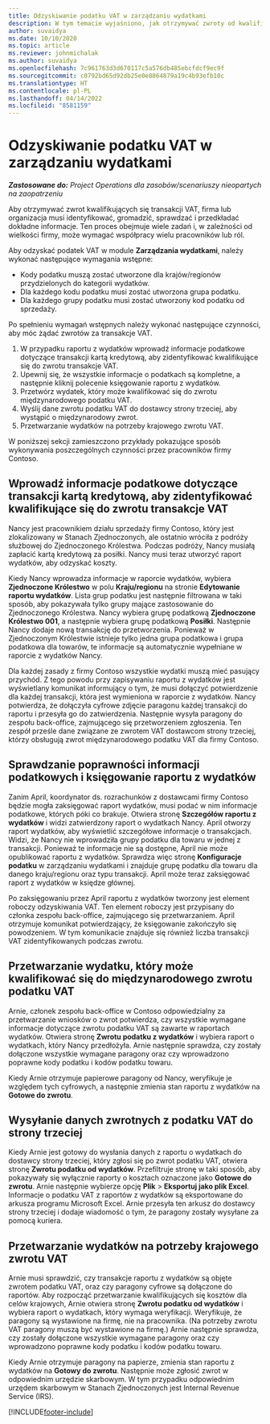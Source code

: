 ```yaml
---
title: Odzyskiwanie podatku VAT w zarządzaniu wydatkami
description: W tym temacie wyjaśniono, jak otrzymywać zwroty od kwalifikujących się transakcji podatkowych (VAT).
author: suvaidya
ms.date: 10/10/2020
ms.topic: article
ms.reviewer: johnmichalak
ms.author: suvaidya
ms.openlocfilehash: 7c961763d3d670117c5a576db485ebcfdcf9ec9f
ms.sourcegitcommit: c0792bd65d92db25e0e8864879a19c4b93efb10c
ms.translationtype: HT
ms.contentlocale: pl-PL
ms.lasthandoff: 04/14/2022
ms.locfileid: "8581159"
---
```

# <a name="vat-recovery-in-expense-management"></a>Odzyskiwanie podatku VAT w zarządzaniu wydatkami

_**Zastosowane do:** Project Operations dla zasobów/scenariuszy nieopartych na zaopatrzeniu_

Aby otrzymywać zwrot kwalifikujących się transakcji VAT, firma lub organizacja musi identyfikować, gromadzić, sprawdzać i przedkładać dokładne informacje. Ten proces obejmuje wiele zadań i, w zależności od wielkości firmy, może wymagać współpracy wielu pracowników lub ról.

Aby odzyskać podatek VAT w module **Zarządzania wydatkami**, należy wykonać następujące wymagania wstępne:

- Kody podatku muszą zostać utworzone dla krajów/regionów przydzielonych do kategorii wydatków.
- Dla każdego kodu podatku musi zostać utworzona grupa podatku.
- Dla każdego grupy podatku musi zostać utworzony kod podatku od sprzedaży.

Po spełnieniu wymagań wstępnych należy wykonać następujące czynności, aby móc żądać zwrotów za transakcje VAT.

1. W przypadku raportu z wydatków wprowadź informacje podatkowe dotyczące transakcji kartą kredytową, aby zidentyfikować kwalifikujące się do zwrotu transakcje VAT.
2. Upewnij się, że wszystkie informacje o podatkach są kompletne, a następnie kliknij polecenie księgowanie raportu z wydatków.
3. Przetwórz wydatek, który może kwalifikować się do zwrotu międzynarodowego podatku VAT.
4. Wyślij dane zwrotu podatku VAT do dostawcy strony trzeciej, aby wystąpić o międzynarodowy zwrot.
5. Przetwarzanie wydatków na potrzeby krajowego zwrotu VAT.

W poniższej sekcji zamieszczono przykłady pokazujące sposób wykonywania poszczególnych czynności przez pracowników firmy Contoso.

## <a name="enter-tax-information-about-credit-card-transactions-to-identify-eligible-vat-refunds"></a>Wprowadź informacje podatkowe dotyczące transakcji kartą kredytową, aby zidentyfikować kwalifikujące się do zwrotu transakcje VAT

Nancy jest pracownikiem działu sprzedaży firmy Contoso, który jest zlokalizowany w Stanach Zjednoczonych, ale ostatnio wróciła z podróży służbowej do Zjednoczonego Królestwa. Podczas podróży, Nancy musiałą zapłacić kartą kredytową za posiłki. Nancy musi teraz utworzyć raport wydatków, aby odzyskać koszty.

Kiedy Nancy wprowadza informacje w raporcie wydatków, wybiera **Zjednoczone Królestwo** w polu **Kraju/regionu** na stronie **Edytowanie raportu wydatków**. Lista grup podatku jest następnie filtrowana w taki sposób, aby pokazywała tylko grupy mające zastosowanie do Zjednoczonego Królestwa. Nancy wybiera grupę podatkową **Zjednoczone Królestwo 001**, a następnie wybiera grupę podatkową **Posiłki**. Następnie Nancy dodaje nową transakcję do przetworzenia. Ponieważ w Zjednoczonym Królestwie istnieje tylko jedna grupa podatkowa i grupa podatkowa dla towarów, te informacje są automatycznie wypełniane w raporcie z wydatków Nancy.

Dla każdej zasady z firmy Contoso wszystkie wydatki muszą mieć pasujący przychód. Z tego powodu przy zapisywaniu raportu z wydatków jest wyświetlany komunikat informujący o tym, że musi dołączyć potwierdzenie dla każdej transakcji, która jest wymieniona w raporcie z wydatków. Nancy potwierdza, że dołączyła cyfrowe zdjęcie paragonu każdej transakcji do raportu i przesyła go do zatwierdzenia. Następnie wysyła paragony do zespołu back-office, zajmującego się przetworzeniem zgłoszenia. Ten zespół prześle dane związane ze zwrotem VAT dostawcom strony trzeciej, którzy obsługują zwrot międzynarodowego podatku VAT dla firmy Contoso.

## <a name="verify-tax-information-and-post-an-expense-report"></a>Sprawdzanie poprawności informacji podatkowych i księgowanie raportu z wydatków

Zanim April, koordynator ds. rozrachunków z dostawcami firmy Contoso będzie mogła zaksięgować raport wydatków, musi podać w nim informacje podatkowe, których póki co brakuje. Otwiera stronę **Szczegółów raportu z wydatków** i widzi zatwierdzony raport o wydatkach Nancy. April otworzy raport wydatków, aby wyświetlić szczegółowe informacje o transakcjach. Widzi, że Nancy nie wprowadziła grupy podatku dla towaru w jednej z transakcji. Ponieważ te informacje nie są dostępne, April nie może opublikować raportu z wydatków. Sprawdza więc stronę **Konfiguracje podatku** w zarządzaniu wydatkami i znajduje grupę podatku dla towaru dla danego kraju/regionu oraz typu transakcji. April może teraz zaksięgować raport z wydatków w księdze głównej.

Po zaksięgowaniu przez April raportu z wydatków tworzony jest element roboczy odzyskiwania VAT. Ten element roboczy jest przypisany do członka zespołu back-office, zajmującego się przetwarzaniem. April otrzymuje komunikat potwierdzający, że księgowanie zakończyło się powodzeniem. W tym komunikacie znajduje się również liczba transakcji VAT zidentyfikowanych podczas zwrotu.

## <a name="process-expenses-that-are-eligible-for-international-vat-recovery"></a>Przetwarzanie wydatku, który może kwalifikować się do międzynarodowego zwrotu podatku VAT

Arnie, członek zespołu back-office w Contoso odpowiedzialny za przetwarzanie wniosków o zwrot potwierdza, czy wszystkie wymagane informacje dotyczące zwrotu podatku VAT są zawarte w raportach wydatków. Otwiera stronę **Zwrotu podatku z wydatków** i wybiera raport o wydatkach, który Nancy przedłożyła. Arnie następnie sprawdza, czy zostały dołączone wszystkie wymagane paragony oraz czy wprowadzono poprawne kody podatku i kodów podatku towaru.

Kiedy Arnie otrzymuje papierowe paragony od Nancy, weryfikuje je względem tych cyfrowych, a następnie zmienia stan raportu z wydatków na **Gotowe do zwrotu**.

## <a name="send-vat-recovery-data-to-the-third-party-vendor"></a>Wysyłanie danych zwrotnych z podatku VAT do strony trzeciej

Kiedy Arnie jest gotowy do wysłania danych z raportu o wydatkach do dostawcy strony trzeciej, który zgłosi się po zwrot podatku VAT, otwiera stronę **Zwrotu podatku od wydatków**. Przefiltruje stronę w taki sposób, aby pokazywały się wyłącznie raporty o kosztach oznaczone jako **Gotowe do zwrotu**. Arnie następnie wybierze opcję **Plik** &gt; **Eksportuj jako plik Excel**. Informacje o podatku VAT z raportów z wydatków są eksportowane do arkusza programu Microsoft Excel. Arnie przesyła ten arkusz do dostawcy strony trzeciej i dodaje wiadomość o tym, że paragony zostały wysyłane za pomocą kuriera.

## <a name="process-expenses-for-domestic-vat-recovery"></a>Przetwarzanie wydatków na potrzeby krajowego zwrotu VAT

Arnie musi sprawdzić, czy transakcje raportu z wydatków są objęte zwrotem podatku VAT, oraz czy paragony cyfrowe są dołączone do raportów. Aby rozpocząć przetwarzanie kwalifikujących się kosztów dla celów krajowych, Arnie otwiera stronę **Zwrotu podatku od wydatków** i wybiera raport o wydatkach, który wymaga weryfikacji. Weryfikuje, że paragony są wystawione na firmę, nie na pracownika. (Na potrzeby zwrotu VAT paragony muszą być wystawione na firmę.) Arnie następnie sprawdza, czy zostały dołączone wszystkie wymagane paragony oraz czy wprowadzono poprawne kody podatku i kodów podatku towaru.

Kiedy Arnie otrzymuje paragony na papierze, zmienia stan raportu z wydatków na **Gotowy do zwrotu**. Następnie może zgłosić zwrot w odpowiednim urzędzie skarbowym. W tym przypadku odpowiednim urzędem skarbowym w Stanach Zjednoczonych jest Internal Revenue Service (IRS).


[!INCLUDE[footer-include](../includes/footer-banner.md)]
